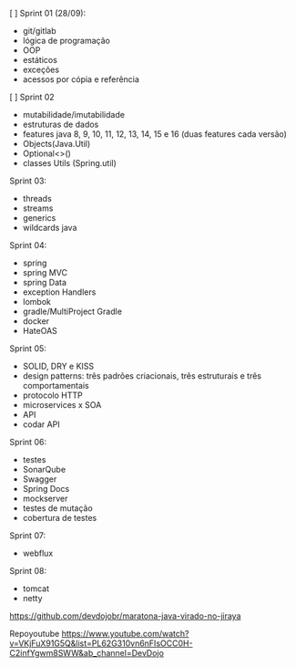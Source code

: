 
[  ] Sprint 01 (28/09): 
- git/gitlab 
- lógica de programação 
- OOP 
- estáticos 
- exceções 
- acessos por cópia e referência 
 
[  ] Sprint 02 
- mutabilidade/imutabilidade 
- estruturas de dados 
- features java 8, 9, 10, 11, 12, 13, 14, 15 e 16 (duas features cada versão) 
- Objects(Java.Util) 
- Optional<>() 
- classes Utils (Spring.util) 
 
Sprint 03: 
- threads 
- streams 
- generics 
- wildcards java 
 
Sprint 04: 
- spring 
- spring MVC 
- spring Data 
- exception Handlers 
- lombok 
- gradle/MultiProject Gradle 
- docker 
- HateOAS 
 
Sprint 05: 
- SOLID, DRY e KISS 
- design patterns: três padrões criacionais, três estruturais e três comportamentais 
- protocolo HTTP 
- microservices x SOA 
- API 
- codar API 
 
Sprint 06: 
- testes 
- SonarQube 
- Swagger 
- Spring Docs 
- mockserver 
- testes de mutação 
- cobertura de testes 
 
Sprint 07: 
- webflux 
 
Sprint 08: 
- tomcat 
- netty 

https://github.com/devdojobr/maratona-java-virado-no-jiraya

Repoyoutube
https://www.youtube.com/watch?v=VKjFuX91G5Q&list=PL62G310vn6nFIsOCC0H-C2infYgwm8SWW&ab_channel=DevDojo

